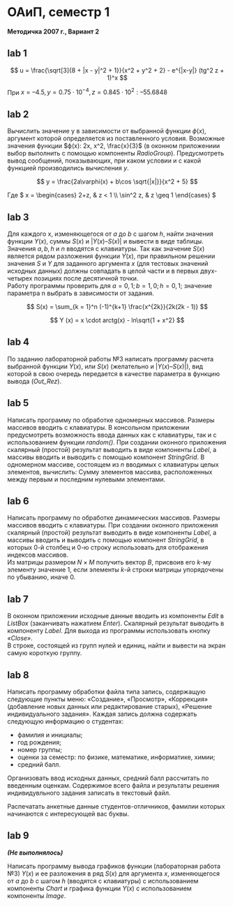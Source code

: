 # ОАиП, семестр 1

**Методичка 2007 г., Вариант 2**

## lab 1

$$ u = \frac{\sqrt[3]{8 + |x - y|^2 + 1}}{x^2 + y^2 + 2} - e^{|x-y|} (tg^2 z + 1)^x $$

При $` x = –4.5, y = 0.75 \cdot 10^{-4}, z = 0.845 \cdot 10^2 : –55.6848 `$

## lab 2

Вычислить значение y в зависимости от выбранной функции $ϕ(x)$, аргумент которой определяется из поставленного условия. Возможные значения функции $ϕ(x): 2x, x^2, \frac{х}{3}$ (в оконном приложениии выбор выполнить с помощью компоненты *RadioGroup*). Предусмотреть вывод сообщений, показывающих, при каком условии и с какой функцией производились вычисления $у$.

$$ y = \frac{2a\varphi(x) + b\cos \sqrt{|x|}}{x^2 + 5} $$

Где $` x = \begin{cases} 2+z, & z < 1 \\ \sin^2 z, & z \geq 1 \end{cases} `$

## lab 3

Для каждого x, изменяющегося от $a$ до $b$ с шагом $h$, найти значения функции $Y(x)$, суммы $S(x)$ и $|Y(x)–S(x)|$ и вывести в виде таблицы. Значения $a, b, h$ и $n$ вводятся с клавиатуры. Так как значение $S(x)$ является рядом разложения функции $Y(x)$, при правильном решении значения $S$ и $Y$ для заданного аргумента $x$ (для тестовых значений исходных данных) должны совпадать в целой части и в первых двух-четырех позициях после десятичной точки.  
Работу программы проверить для $a = 0,1; b = 1,0; h = 0,1;$ значение параметра n выбрать в зависимости от задания.

$$ S(x) = \sum_{k = 1}^n (-1)^{k+1} \frac{x^{2k}}{2k(2k - 1)} $$

$$ Y (x) = x \cdot arctg(x) - ln\sqrt{1 + x^2} $$

## lab 4

По заданию лабораторной работы №3 написать программу расчета выбранной функции $Y(x)$, или $S(x)$ (желательно и $|Y(x)–S(x)|$), вид которой в свою очередь передается в качестве параметра в функцию вывода (*Out_Rez*).

## lab 5

Написать программу по обработке одномерных массивов. Размеры массивов вводить с клавиатуры. В консольном приложении предусмотреть возможность ввода данных как с клавиатуры, так и с использованием функции *random()*.
При создании оконного приложения скалярный (простой) результат выводить в виде компоненты *Label*, а массивы вводить и выводить с помощью компонент *StringGrid*.
В одномерном массиве, состоящем из $n$ вводимых с клавиатуры целых элементов, вычислить:
Сумму элементов массива, расположенных между первым и последним нулевыми элементами.

## lab 6

Написать программу по обработке динамических массивов. Размеры массивов вводить с клавиатуры. При создании оконного приложения скалярный (простой) результат выводить в виде компоненты *Label*, а массивы вводить и выводить с помощью компонент *StringGrid*, в которых $0$-й столбец и $0$-ю строку использовать для отображения индексов массивов.  
Из матрицы размером $N×M$ получить вектор $B$, присвоив его $k$-му элементу значение $1$, если элементы $k$-й строки матрицы упорядочены по убыванию, иначе $0$.

## lab 7

В оконном приложении исходные данные вводить из компоненты *Edit* в *ListBox* (заканчивать нажатием *Enter*). Скалярный результат выводить в компоненту *Label*. Для выхода из программы использовать кнопку *«Close»*.  
В строке, состоящей из групп нулей и единиц, найти и вывести на экран самую короткую группу.

## lab 8

Написать программу обработки файла типа запись, содержащую следующие пункты меню: «Создание», «Просмотр», «Коррекция» (добавление новых данных или редактирование старых), «Решение индивидуального задания».
Каждая запись должна содержать следующую информацию о студентах:

- фамилия и инициалы;
- год рождения;
- номер группы;
- оценки за семестр: по физике, математике, информатике, химии;
- средний балл.

Организовать ввод исходных данных, средний балл рассчитать по введенным оценкам. Содержимое всего файла и результаты решения индивидувльного задания записать в текстовый файл.

Распечатать анкетные данные студентов-отличников, фамилии которых начинаются с интересующей вас буквы.

## lab 9

***(Не выполнялось)***

Написать программу вывода графиков функции (лабораторная работа №3) $Y(x)$ и ее разложения в ряд $S(x)$ для аргумента $x$, изменяющегося от $a$ до $b$ с шагом $h$ (вводятся с клавиатуры) с использованием компоненты *Сhart* и графика функции $Y(x)$ с использованием компоненты *Image*.